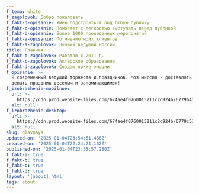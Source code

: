 ```yaml
---
f_tema: white
f_zagolovok: Добро пожаловать
f_fakt-d-opisanie: Умею подстроиться под любую публику
f_fakt-c-opisanie: Помогает с легкостью выступать перед публикой
f_fakt-b-opisanie: Более 1000 проведенных мероприятий
f_fakt-a-opisanie: По мнению моих клиентов
f_fakt-a-zagolovok: Лучший ведущий России
title: Главная
f_fakt-b-zagolovok: Работаю с 2011 г.
f_fakt-c-zagolovok: Актерское образование
f_fakt-d-zagolovok: Создаю яркие эмоции
f_opisanie: >-
  Я современный ведущий торжеств и праздников. Моя миссия - доставлять радость и
  делать праздник веселым и запоминающимся!
f_izobrazhenie-mobilnoe:
  url: >-
    https://cdn.prod.website-files.com/674ae4f0760015211c2d924b/6779b4f45aa41f631efa059b_WWW_6930-S%20(2)%202%20(1).jpg
  alt: null
f_izobrazhenie-desktop:
  url: >-
    https://cdn.prod.website-files.com/674ae4f0760015211c2d924b/6779c52c32efbfd3218fa2bd_Slide%2016_9%20-%20620%20(1).jpg
  alt: null
slug: glavnaya
updated-on: '2025-01-04T23:54:51.486Z'
created-on: '2025-01-04T22:24:21.162Z'
published-on: '2025-01-04T23:55:57.280Z'
f_fakt-a: true
f_fakt-b: true
f_fakt-c: true
f_fakt-d: true
layout: '[about].html'
tags: about
---
```



